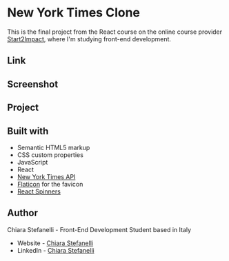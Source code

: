 # New York Times Clone

This is the final project from the React course on the online course provider [Start2Impact](https://www.start2impact.it/), where I'm studying front-end development.

## Link

<!-- - [Project URL]() (hosted on Netlify) -->

## Screenshot

<!-- <img src="./screenshots/newyorktimes-clone-preview.png" alt="New York Times clone preview" width="600px"> -->

## Project

<!-- Users should be able to:

- -->

## Built with

- Semantic HTML5 markup
- CSS custom properties
- JavaScript
- React
- [New York Times API](https://developer.nytimes.com/)
- [Flaticon](https://www.flaticon.com/) for the favicon
- [React Spinners](https://www.npmjs.com/package/react-spinners)

## Author

Chiara Stefanelli - Front-End Development Student based in Italy

- Website - [Chiara Stefanelli](https://chiarastefanelli.netlify.app/)
- LinkedIn - [Chiara Stefanelli](https://www.linkedin.com/in/chiarastefanelli/?locale=en_US)
